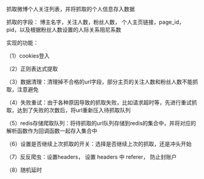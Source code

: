 抓取微博个人关注列表，并将抓取的个人信息存入数据

抓取的字段： 博主名字，关注人数，粉丝人数， 个人主页链接，page_id， pid，以及根据粉丝人数设置的人际关系阻尼系数

实现的功能：

（1）cookies登入

（2）正则表达式提取

（3）数据清理：清理掉不合格的url字段，部分主页的关注人数和粉丝人数不能抓取，注意避免

（4）失败重试：由于各种原因导致的抓取失败，比如请求超时等，先进行重试抓取，达到了失败的次数后，将url重新压入待抓取队列

（5）redis存储爬取队列：将待抓取的url队列存储到redis的集合中，并将对应的解析函数作为回调函数一起存入集合中

（6）设置是否继续上次抓取的开关：选择是否继续上次的抓取，还是冲头开始

（7）反反爬虫：设置headers， 设置 headers 中 referer， 防止封账户

（8）随机延时
